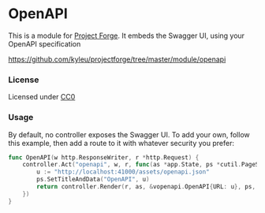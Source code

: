 <!--- Content managed by Project Forge, see [projectforge.md] for details. -->
# OpenAPI

This is a module for [Project Forge](https://projectforge.dev). It embeds the Swagger UI, using your OpenAPI specification 

https://github.com/kyleu/projectforge/tree/master/module/openapi

### License 

Licensed under [CC0](https://creativecommons.org/publicdomain/zero/1.0)

### Usage

By default, no controller exposes the Swagger UI. To add your own, follow this example, then add a route to it with whatever security you prefer:

```go
func OpenAPI(w http.ResponseWriter, r *http.Request) {
	controller.Act("openapi", w, r, func(as *app.State, ps *cutil.PageState) (string, error) {
		u := "http://localhost:41000/assets/openapi.json"
		ps.SetTitleAndData("OpenAPI", u)
		return controller.Render(r, as, &vopenapi.OpenAPI{URL: u}, ps, "breadcrumbs")
	})
}
```
